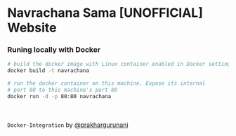 # Navrachana Sama [UNOFFICIAL] Website


### Runing locally with Docker

```bash
# build the docker image with Linux container enabled in Docker settings
docker build -t navrachana

# run the docker container on this machine. Expose its internal
# port 80 to this machine's port 80
docker run -d -p 80:80 navrachana
```
<br><br>
``Docker-Integration`` by [@prakhargurunani](https://github.com/prakhargurunani)